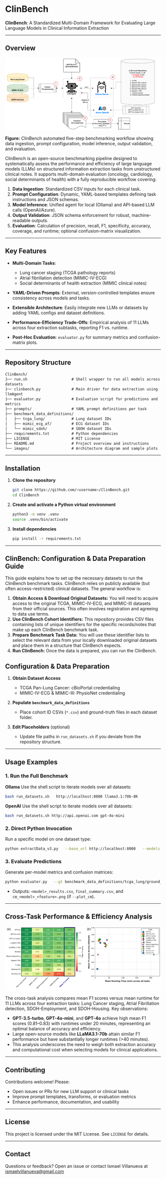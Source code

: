 # ClinBench

**ClinBench**: A Standardized Multi-Domain Framework for Evaluating Large Language Models in Clinical Information Extraction

---

## Overview

![ClinBench Architecture](images/ClinBench.png)

**Figure:** ClinBench automated five-step benchmarking workflow showing data ingestion, prompt configuration, model inference, output validation, and evaluation.

ClinBench is an open-source benchmarking pipeline designed to systematically assess the performance and efficiency of large language models (LLMs) on structured information extraction tasks from unstructured clinical notes. It supports multi-domain evaluation (oncology, cardiology, social determinants of health) with a fully reproducible workflow covering:

1. **Data Ingestion**: Standardized CSV inputs for each clinical task.  
2. **Prompt Configuration**: Dynamic, YAML-based templates defining task instructions and JSON schemas.  
3. **Model Inference**: Unified agent for local (Ollama) and API-based LLM calls (OpenAI/Azure).  
4. **Output Validation**: JSON schema enforcement for robust, machine-readable outputs.  
5. **Evaluation**: Calculation of precision, recall, F1, specificity, accuracy, coverage, and runtime; optional confusion-matrix visualization.

---

## Key Features

- **Multi-Domain Tasks**:
  - Lung cancer staging (TCGA pathology reports)  
  - Atrial fibrillation detection (MIMIC-IV-ECG)  
  - Social determinants of health extraction (MIMIC clinical notes)

- **YAML-Driven Prompts**: External, version-controlled templates ensure consistency across models and tasks.  
- **Extensible Architecture**: Easily integrate new LLMs or datasets by adding YAML configs and dataset definitions.  
- **Performance-Efficiency Trade-Offs**: Empirical analysis of 11 LLMs across four extraction subtasks, reporting F1 vs. runtime.  
- **Post-Hoc Evaluation**: `evaluator.py` for summary metrics and confusion-matrix plots.

---

## Repository Structure
```
ClinBench/
├── run.sh                    # Shell wrapper to run all models across datasets
├── clinbench.py              # Main driver for data extraction using llmAgent
├── evaluator.py              # Evaluation script for predictions and metrics
├── prompts/                  # YAML prompt definitions per task
├── benchmark_data_definitions/
│   ├── tcga_lung/            # Lung dataset IDs
│   ├── mimic_ecg_af/         # ECG dataset IDs
│   └── mimic_sdoh/           # SDOH dataset IDs
├── requirements.txt          # Python dependencies
├── LICENSE                   # MIT License
├── README.md                 # Project overview and instructions
└── images/                   # Architecture diagram and sample plots
```

---

## Installation
1. **Clone the repository**
   ```bash
   git clone https://github.com/<username>/ClinBench.git
   cd ClinBench
   ```

2. **Create and activate a Python virtual environment**
   ```bash
   python3 -m venv .venv
   source .venv/bin/activate
   ```

3. **Install dependencies**
   ```bash
   pip install -r requirements.txt
   ```

---

## ClinBench: Configuration & Data Preparation Guide

This guide explains how to set up the necessary datasets to run the ClinBench benchmark tasks. ClinBench relies on publicly available (but often access-restricted) clinical datasets. The general workflow is:

1.  **Obtain Access & Download Original Datasets:** You will need to acquire access to the original TCGA, MIMIC-IV-ECG, and MIMIC-III datasets from their official sources. This often involves registration and agreeing to data use terms.
2.  **Use ClinBench Cohort Identifiers:** This repository provides CSV files containing lists of unique identifiers for the specific records/notes that make up each ClinBench benchmark task.
3.  **Prepare Benchmark Task Data:** You will use these identifier lists to select the relevant data from your locally downloaded original datasets and place them in a structure that ClinBench expects.
4.  **Run ClinBench:** Once the data is prepared, you can run the ClinBench.


## Configuration & Data Preparation

1. **Obtain Dataset Access**
   - TCGA Pan-Lung Cancer: cBioPortal credentialing  
   - MIMIC-IV-ECG & MIMIC-III: PhysioNet credentialing

2. **Populate `benchmark_data_definitions`**
   - Place cohort ID CSVs (`*.csv`) and ground-truth files in each dataset folder.

3. **Edit Placeholders** (optional)
   - Update file paths in `run_datasets.sh` if you deviate from the repository structure.

---

## Usage Examples

### 1. Run the Full Benchmark
**Ollama**
Use the shell script to iterate models over all datasets:
```bash
bash run_datasets.sh   http://localhost:8000 llama3.1:70b-8K
```

**OpenAI**
Use the shell script to iterate models over all datasets:
```bash
bash run_datasets.sh http://api.openai.com gpt-4o-mini
```

### 2. Direct Python Invocation
Run a specific model on one dataset type:
```bash
python extractData_v3.py   --base_url http://localhost:8000   --models llama3.1:70b-8K   --csv_file benchmark_data_definitions/tcga_lung/Lung_notes_id.csv   --prompts_yaml prompts/prompts.yaml   --results_path results/lung/   --dataset_type lung
```

### 3. Evaluate Predictions
Generate per-model metrics and confusion matrices:
```bash
python evaluator.py   --gt benchmark_data_definitions/tcga_lung/ground_truth_lung.csv   --preds_dir results/lung/   --out_dir eval/lung/   --features pT,pN,tumor_stage,histologic_diagnosis   --plot_cm
```

- Outputs: `<model>_results.csv`, `final_summary.csv`, and `cm_<model>_<feature>.png` (if `--plot_cm`).

---

## Cross-Task Performance & Efficiency Analysis

![Overall Performance](images/ClinBench_Overall_Performance.png)

The cross-task analysis compares mean F1 scores versus mean runtime for 11 LLMs across four extraction tasks: Lung Cancer staging, Atrial Fibrillation detection, SDOH-Employment, and SDOH-Housing. Key observations:
- **GPT-3.5-turbo**, **GPT-4o-mini**, and **GPT-4o** achieve high mean F1 scores (0.81–0.83) with runtimes under 20 minutes, representing an optimal balance of accuracy and efficiency.
- Large open-source models like **LLaMA3.1-70b** attain similar F1 performance but have substantially longer runtimes (>40 minutes).
- This analysis underscores the need to weigh both extraction accuracy and computational cost when selecting models for clinical applications.

---

## Contributing

Contributions welcome! Please:
- Open issues or PRs for new LLM support or clinical tasks
- Improve prompt templates, transforms, or evaluation metrics
- Enhance performance, documentation, and usability

---

## License

This project is licensed under the MIT License. See `LICENSE` for details.

---

## Contact

Questions or feedback? Open an issue or contact Ismael Villanueva at ismaelvillanueva@gmail.com
